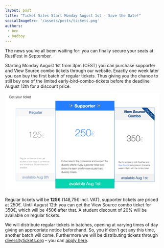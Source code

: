 ```yaml
---
layout: post
title: "Ticket Sales Start Monday August 1st - Save the Date!"
socialImageSrc: '/assets/posts/tickets.png'
authors:
 - ben
 - badboy
---
```


The news you've all been waiting for: you can finally secure your seats at RustFest in September.


Starting Monday August 1st from 3pm (CEST) you can purchase supporter and View Source combo tickets through our website. Exactly one week later you can buy the first batch of regular tickets. Thus giving you the chance to still buy one of the limited early-bird-combo-tickets before the deadline August 12th for a discount price.

![](/assets/posts/tickets.png)


Regular tickets will be **125€** (148,75€ incl. VAT), supporter tickets are priced at 250€. Until August 12th you can get the View Source combo ticket for 350€, which will be 450€ after that. A student discount of 20% will be available on regular tickets.

We will distribute regular tickets in batches, opening at varying times of day giving an appropriate notice beforehand. So, you if don't get any this time, another batch will come. Furthermore we will be distributing tickets through [diversitytickets.org](http://diversitytickets.org) – you can [apply here](https://diversitytickets.org/events/35).
